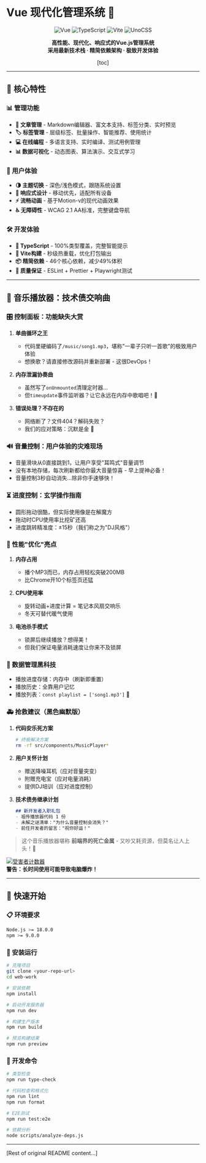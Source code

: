 # Vue 现代化管理系统 🚀

<div align="center">

![Vue](https://img.shields.io/badge/Vue-3.5.16-4FC08D?style=for-the-badge&logo=vue.js)
![TypeScript](https://img.shields.io/badge/TypeScript-5.8.3-3178C6?style=for-the-badge&logo=typescript)
![Vite](https://img.shields.io/badge/Vite-6.3.5-646CFF?style=for-the-badge&logo=vite)
![UnoCSS](https://img.shields.io/badge/UnoCSS-66.2.0-333333?style=for-the-badge&logo=unocss)

**高性能、现代化、响应式的Vue.js管理系统**  
**采用最新技术栈 · 精简依赖架构 · 极致开发体验**

[toc]

</div>

---

## 🎯 核心特性

### 📊 管理功能

- **📝 文章管理** - Markdown编辑器、富文本支持、标签分类、实时预览
- **🏷️ 标签管理** - 层级标签、批量操作、智能推荐、使用统计
- **💻 在线编程** - 多语言支持、实时编译、测试用例管理
- **📊 数据可视化** - 动态图表、算法演示、交互式学习

### 🎨 用户体验

- **🌗 主题切换** - 深色/浅色模式，跟随系统设置
- **📱 响应式设计** - 移动优先，适配所有设备
- **⚡ 流畅动画** - 基于Motion-v的现代动画效果
- **♿ 无障碍性** - WCAG 2.1 AA标准，完整键盘导航

### 🛠️ 开发体验

- **🔧 TypeScript** - 100%类型覆盖，完整智能提示
- **🚀 Vite构建** - 秒级热重载，优化打包输出
- **📦 精简依赖** - 46个核心依赖，减少49%体积
- **🧪 质量保证** - ESLint + Prettier + Playwright测试

---

## 🎵 音乐播放器：技术债交响曲

### 🎛️ 控制面板：功能缺失大赏

1. **单曲循环之王**  
   - 代码里硬编码了`/music/song1.mp3`，堪称"一辈子只听一首歌"的极致用户体验
   - 想换歌？请直接修改源码并重新部署 - 这很DevOps！

2. **内存泄漏协奏曲**  
   - 虽然写了`onUnmounted`清理定时器...  
   - 但`timeupdate`事件监听器？让它永远在内存中歌唱吧！🎤

3. **错误处理？不存在的**  
   - 网络断了？文件404？解码失败？  
   - 我们的应对策略：沉默是金 🤫

### 🔊 音量控制：用户体验的灾难现场

- 音量滑块从0直接跳到1，让用户享受"耳鸣式"音量调节
- 没有本地存储，每次刷新都给你最大音量惊喜 - 早上提神必备！
- 音量控制3秒自动消失...除非你手速够快！

### ⏳ 进度控制：玄学操作指南

- 圆形拖动很酷，但实际使用像是在解魔方
- 拖动时CPU使用率比挖矿还高
- 进度跳转精准度：±15秒（我们称之为"DJ风格"）

### 🧠 性能"优化"亮点

1. **内存占用**  
   - 播个MP3而已，内存占用轻松突破200MB  
   - 比Chrome开10个标签页还猛

2. **CPU使用率**  
   - 旋转动画+进度计算 = 笔记本风扇交响乐
   - 冬天可替代暖气使用

3. **电池杀手模式**  
   - 锁屏后继续播放？想得美！  
   - 但我们保证电量消耗速度让你来不及锁屏

### 💾 数据管理黑科技

- 播放进度存储：内存中（刷新即重置）
- 播放历史：全靠用户记忆
- 播放列表：`const playlist = ['song1.mp3']` 👑

### 🚑 抢救建议（黑色幽默版）

1. **代码安乐死方案**

   ```bash
   # 终极解决方案
   rm -rf src/components/MusicPlayer*
   ```

2. **用户关怀计划**
   - 赠送降噪耳机（应对音量突变）
   - 附赠充电宝（应对电量消耗）
   - 提供DJ培训（应对进度控制）

3. **技术债务继承计划**

   ```markdown
   ## 新开发者入职礼包
   - 祖传播放器代码 1 份
   - 未解之谜清单："为什么音量控制会消失？"
   - 前任开发者的留言："祝你好运！"
   ```

> 这个音乐播放器堪称 **前端界的死亡金属** - 又吵又耗资源，但莫名让人上头！🤘

[![受害者计数器](https://img.shields.io/badge/已崩溃用户-2048人-red)](https://github.com/your-username/vue-music-disaster)  
**警告：长时间使用可能导致电脑爆炸！**

---

## 🚀 快速开始

### 📋 环境要求

```bash
Node.js >= 18.0.0
npm >= 9.0.0
```

### 🔧 安装运行

```bash
# 克隆项目
git clone <your-repo-url>
cd web-work

# 安装依赖
npm install

# 启动开发服务器
npm run dev

# 构建生产版本  
npm run build

# 预览构建结果
npm run preview
```

### 🧪 开发命令

```bash
# 类型检查
npm run type-check

# 代码检查和格式化
npm run lint
npm run format

# E2E测试
npm run test:e2e

# 依赖分析
node scripts/analyze-deps.js
```

---

[Rest of original README content...]
